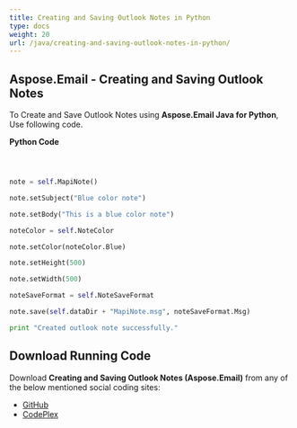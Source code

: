 ```yaml
---
title: Creating and Saving Outlook Notes in Python
type: docs
weight: 20
url: /java/creating-and-saving-outlook-notes-in-python/
---
```


## **Aspose.Email - Creating and Saving Outlook Notes**
To Create and Save Outlook Notes using **Aspose.Email Java for Python**, Use following code.

**Python Code**

```python



note = self.MapiNote()

note.setSubject("Blue color note")

note.setBody("This is a blue color note")

noteColor = self.NoteColor

note.setColor(noteColor.Blue)

note.setHeight(500)

note.setWidth(500)

noteSaveFormat = self.NoteSaveFormat

note.save(self.dataDir + "MapiNote.msg", noteSaveFormat.Msg)

print "Created outlook note successfully."

```
## **Download Running Code**
Download **Creating and Saving Outlook Notes (Aspose.Email)** from any of the below mentioned social coding sites:

- [GitHub](https://github.com/aspose-email/Aspose.Email-for-Java/releases/tag/Aspose.Email_Java_for_Python-v1.0)
- [CodePlex](http://asposeemailjavapython.codeplex.com/releases/)
